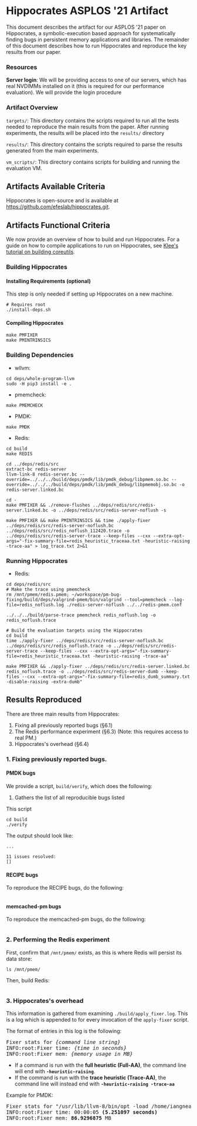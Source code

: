 # Hippocrates ASPLOS '21 Artifact

This document describes the artifact for our ASPLOS '21 paper on Hippocrates, 
a symbolic-execution based approach for systematically finding bugs in 
persistent memory applications and libraries. The remainder of this document 
describes how to run Hippocrates and reproduce the key results from our paper.

### Resources

**Server login**: We will be providing access to one of our servers, which has
real NVDIMMs installed on it (this is required for our performance evaluation).
We will provide the login procedure

### Artifact Overview


`targets/`: This directory contains the scripts required to run all the tests needed to reproduce the main results from the paper.
After running experiments, the results will be placed into the `results/` directory

`results/`: This directory contains the scripts required to parse the results generated from the main experiments.

`vm_scripts/`: This directory contains scripts for building and running the evaluation VM.


## Artifacts Available Criteria

Hippocrates is open-source and is available at https://github.com/efeslab/hippocrates.git.


## Artifacts Functional Criteria

We now provide an overview of how to build and run Hippocrates. For a guide on how to compile applications to run on Hippocrates, see [Klee's tutorial on building coreutils](https://klee.github.io/tutorials/testing-coreutils/).


### Building Hippocrates

#### Installing Requirements (optional)

This step is only needed if setting up Hippocrates on a new machine.

```
# Requires root
./install-deps.sh
```


#### Compiling Hippocrates


```
make PMFIXER 
make PMINTRINSICS
```


### Building Dependencies

- wllvm:

```
cd deps/whole-program-llvm
sudo -H pip3 install -e . 
```

- pmemcheck:

```
make PMEMCHECK
```

- PMDK:

```
make PMDK
```

- Redis:

```
cd build
make REDIS

cd ../deps/redis/src
extract-bc redis-server
llvm-link-8 redis-server.bc --override=../../../build/deps/pmdk/lib/pmdk_debug/libpmem.so.bc --override=../../../build/deps/pmdk/lib/pmdk_debug/libpmemobj.so.bc -o redis-server.linked.bc

cd -
make PMFIXER && ./remove-flushes ../deps/redis/src/redis-server.linked.bc -o ../deps/redis/src/redis-server-noflush -s

make PMFIXER && make PMINTRINSICS && time ./apply-fixer ../deps/redis/src/redis-server-noflush.bc ../deps/redis/src/redis_noflush_112420.trace -o ../deps/redis/src/redis-server-trace --keep-files --cxx --extra-opt-args="-fix-summary-file=redis_heuristic_traceaa.txt -heuristic-raising -trace-aa" > log_trace.txt 2>&1

```

### Running Hippocrates

- Redis:

```
cd deps/redis/src
# Make the trace using pmemcheck
rm /mnt/pmem/redis.pmem; ~/workspace/pm-bug-fixing/build/deps/valgrind-pmem/bin/valgrind --tool=pmemcheck --log-file=redis_noflush.log ./redis-server-noflush ../../redis-pmem.conf

../../../build/parse-trace pmemcheck redis_noflush.log -o redis_noflush.trace

# Build the evaluation targets using the Hippocrates
cd build
time ./apply-fixer ../deps/redis/src/redis-server-noflush.bc ../deps/redis/src/redis_noflush.trace -o ../deps/redis/src/redis-server-trace --keep-files --cxx --extra-opt-args="-fix-summary-file=redis_heuristic_traceaa.txt -heuristic-raising -trace-aa"

make PMFIXER && ./apply-fixer ../deps/redis/src/redis-server.linked.bc redis_noflush.trace -o ../deps/redis/src/redis-server-dumb --keep-files --cxx --extra-opt-args="-fix-summary-file=redis_dumb_summary.txt -disable-raising -extra-dumb" 
```


## Results Reproduced

There are three main results from Hippocrates:

1. Fixing all previously reported bugs (§6.1)
2. The Redis performance experiment (§6.3) (Note: this requires access to real PM.)
3. Hippocrates's overhead (§6.4)

### 1. Fixing previously reported bugs.

#### PMDK bugs

We provide a script, `build/verify`, which does the following:

1. Gathers the list of all reproducible bugs listed

This script 

```
cd build
./verify
```

The output should look like:

```
...

11 issues resolved:
[]
```

#### RECIPE bugs

To reproduce the RECIPE bugs, do the following:

```
```

#### memcached-pm bugs

To reproduce the memcached-pm bugs, do the following:

```
```

### 2. Performing the Redis experiment

First, confirm that `/mnt/pmem/` exists, as this is where Redis will persist its data store:

```
ls /mnt/pmem/
```

Then, build Redis:

```
```


### 3. Hippocrates's overhead

This information is gathered from examining `./build/apply_fixer.log`. This is a log which is appended to for every invocation of the `apply-fixer` script.

The format of entries in this log is the following:

<pre>
Fixer stats for <em>{command line string}</em>
INFO:root:Fixer time: <em>{time in seconds}</em>
INFO:root:Fixer mem: <em>{memory usage in MB}</em>
</pre>

- If a command is run with the **full heuristic (Full-AA)**, the command line will end with **`-heuristic-raising`**.
- If the command is run with the **trace heuristic (Trace-AA)**, the command line will instead end with **`-heuristic-raising -trace-aa`**

Example for PMDK:

<pre>
Fixer stats for "/usr/lib/llvm-8/bin/opt -load /home/iangneal/workspace/pm-bug-fixing/build/src/PMFIXER.so -pm-bug-fixer -trace-file /home/iangneal/workspace/pm-bug-fixing/build/tests/validation/obj_toid_TEST0_8bbb0af9c/pmemcheck0.trace -fix-summary-file=obj_toid_TEST0_8bbb0af9c_summary.txt <b>-heuristic-raising</b> /tmp/tmp9r8nsj59/obj_toid.static-debug_linked.bc":
INFO:root:Fixer time: 00:00:05 <b>(5.251097 seconds)</b>                                
INFO:root:Fixer mem: <b>86.9296875</b> MB
</pre>




[//]: # (Links below)
